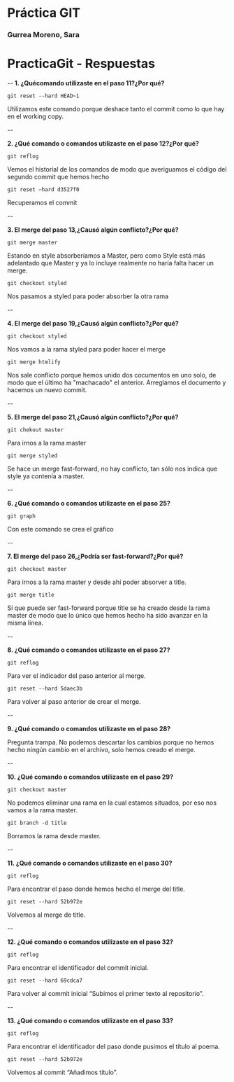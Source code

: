 # Práctica GIT

### Gurrea Moreno, Sara

# PracticaGit - Respuestas

--
**1. ¿Quécomando utilizaste en el paso 11?¿Por qué?**

`git reset --hard HEAD~1` 

Utilizamos este comando porque deshace tanto el commit como lo que hay en el working copy.

--

**2. ¿Qué comando o comandos utilizaste en el paso 12?¿Por qué?**

`git reflog` 

Vemos el historial de los comandos de modo que averiguamos el código del segundo commit que hemos hecho

`git reset —hard d3527f0` 

Recuperamos el commit

--

**3. El merge del paso 13,¿Causó algún conflicto?¿Por qué?**

`git merge master` 

Estando en style absorberíamos a Master, pero como Style está más adelantado que Master y ya lo incluye realmente no haría falta hacer un merge.

`git checkout styled` 

Nos pasamos a styled para poder absorber la otra rama

--

**4. El merge del paso 19,¿Causó algún conflicto?¿Por qué?**

`git checkout styled` 

Nos vamos a  la rama styled  para poder hacer el merge


`git merge htmlify ` 

Nos sale conflicto porque hemos unido dos cocumentos en uno solo, de modo que el último ha "machacado" el anterior. Arreglamos el documento y hacemos un nuevo commit.

--

**5. El merge del paso 21,¿Causó algún conflicto?¿Por qué?**

`git chekout master` 

Para irnos a la rama master


`git merge styled` 

Se hace un merge fast-forward, no hay conflicto, tan sólo nos indica que style ya contenía a master.

--

**6. ¿Qué comando o comandos utilizaste en el paso 25?**

`git graph` 

Con este comando se crea  el gráfico

--

**7. El merge del paso 26,¿Podría ser fast-forward?¿Por qué?**

`git checkout master` 

Para irnos a la rama master y desde ahí poder absorver a title.


`git merge title` 

Sí que puede ser fast-forward porque title se ha creado desde la rama master de modo que lo único que hemos hecho ha sido avanzar en la misma línea.

--

**8. ¿Qué comando o comandos utilizaste en el paso 27?**

`git reflog` 

Para ver el indicador del paso anterior al merge.


`git reset --hard 5daec3b` 

Para volver al paso anterior de crear el merge.

--

**9. ¿Qué comando o comandos utilizaste en el paso 28?**

Pregunta trampa. No podemos descartar los cambios porque no hemos hecho ningún cambio en el archivo, solo hemos creado el merge.

--

**10. ¿Qué comando o comandos utilizaste en el paso 29?**

`git checkout master` 

No podemos eliminar una rama en la cual estamos situados, por eso nos vamos a la rama master.


`git branch -d title` 

Borramos la rama desde master.

--

**11. ¿Qué comando o comandos utilizaste en el paso 30?**

`git reflog` 

Para encontrar el paso donde hemos hecho el merge del title.


`git reset --hard 52b972e` 

Volvemos al merge de title.

--

**12. ¿Qué comando o comandos utilizaste en el paso 32?**

`git reflog` 

Para encontrar el identificador del commit inicial.


`git reset --hard 69cdca7` 

Para volver al commit inicial “Subimos el primer texto al repositorio”.

--

**13. ¿Qué comando o comandos utilizaste en el paso 33?**

`git reflog` 

Para encontrar el identificador del paso donde pusimos el título al poema.


`git reset --hard 52b972e` 

Volvemos al commit “Añadimos título”.


